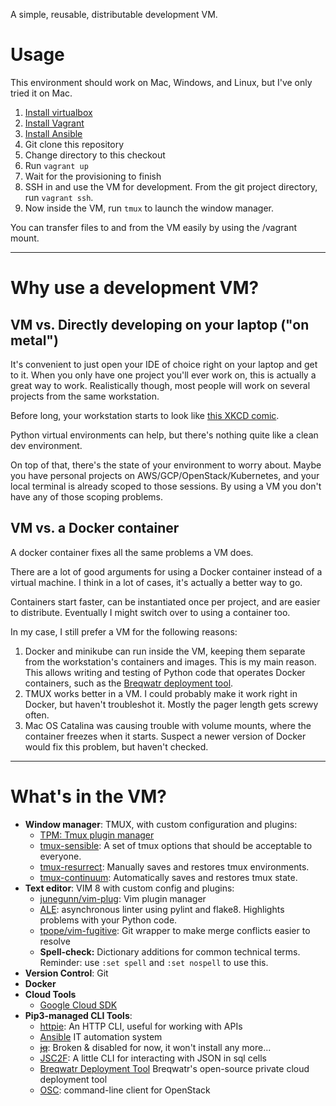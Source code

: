 A simple, reusable, distributable development VM.

# Usage

This environment should work on Mac, Windows, and Linux, but I've only tried it
on Mac.

1. [Install virtualbox](https://www.virtualbox.org/wiki/Downloads)
1. [Install Vagrant](https://www.vagrantup.com/downloads.html)
1. [Install Ansible](https://docs.ansible.com/ansible/latest/installation_guide/intro_installation.html)
1. Git clone this repository
1. Change directory to this checkout
1. Run `vagrant up`
1. Wait for the provisioning to finish
1. SSH in and use the VM for development.
   From the git project directory, run `vagrant ssh`.
1. Now inside the VM, run `tmux` to launch the window manager.


You can transfer files to and from the VM easily by using the /vagrant mount.


---


# Why use a development VM?

## VM vs. Directly developing on your laptop ("on metal")

It's convenient to just open your IDE of choice right on your laptop and get to
it. When you only have one project you'll ever work on, this is actually a
great way to work. Realistically though, most people will work on several
projects from the same workstation.

Before long, your workstation starts to look like [this XKCD comic](https://xkcd.com/1987/).

Python virtual environments can help, but there's nothing quite like a clean
dev environment.

On top of that, there's the state of your environment to worry about. Maybe you
have personal projects on AWS/GCP/OpenStack/Kubernetes, and your local terminal
is already scoped to those sessions. By using a VM you don't have any of those
scoping problems.


## VM vs. a Docker container

A docker container fixes all the same problems a VM does.

There are a lot of good arguments for using a Docker container instead of a
virtual machine. I think in a lot of cases, it's actually a better way to go.

Containers start faster, can be instantiated once per project, and are easier
to distribute. Eventually I might switch over to using a container too.

In my case, I still prefer a VM for the following reasons:

1. Docker and minikube can run inside the VM, keeping them separate from the
   workstation's containers and images. This is my main reason. This allows
   writing and testing of Python code that operates Docker containers, such as
   the [Breqwatr deployment tool](https://github.com/breqwatr/breqwatr-deployment-tool).
1. TMUX works better in a VM. I could probably make it work right in Docker,
   but haven't troubleshot it. Mostly the pager length gets screwy often.
1. Mac OS Catalina was causing trouble with volume mounts, where the
   container freezes when it starts. Suspect a newer version of Docker would
   fix this problem, but haven't checked.


---


# What's in the VM?

- **Window manager**: TMUX, with custom configuration and plugins:
    - [TPM: Tmux plugin manager](https://github.com/tmux-plugins/tpm)
    - [tmux-sensible](https://github.com/tmux-plugins/tmux-sensible):
      A set of tmux options that should be acceptable to everyone.
    - [tmux-resurrect](https://github.com/tmux-plugins/tmux-resurrect):
      Manually saves and restores tmux environments.
    - [tmux-continuum](https://github.com/tmux-plugins/tmux-continuum):
      Automatically saves and restores tmux state.
- **Text editor**: VIM 8 with custom config and plugins:
    - [junegunn/vim-plug](https://github.com/junegunn/vim-plug):
      Vim plugin manager
    - [ALE](https://github.com/dense-analysis/ale):
      asynchronous linter using pylint and flake8. Highlights problems with
      your Python code.
    - [tpope/vim-fugitive](https://github.com/tpope/vim-fugitive):
      Git wrapper to make merge conflicts easier to resolve
    - **Spell-check:** Dictionary additions for common technical terms.
      Reminder: use `:set spell` and `:set nospell` to use this.
- **Version Control**: Git
- **Docker**
- **Cloud Tools**
    - [Google Cloud SDK](https://cloud.google.com/sdk/docs/)
- **Pip3-managed CLI Tools**:
    - [httpie](https://pypi.org/project/httpie/):
      An HTTP CLI, useful for working with APIs
    - [Ansible](https://pypi.org/project/ansible/) IT automation system
    - ~~[jq](https://pypi.org/project/jq/)~~:
      Broken & disabled for now, it won't install any more...
    - [JSC2F](https://pypi.org/project/jsc2f/):
      A little CLI for interacting with JSON in sql cells
    - [Breqwatr Deployment Tool](https://pypi.org/project/breqwatr-deployment-tool/)
      Breqwatr's open-source private cloud deployment tool
    - [OSC](https://pypi.org/project/python-openstackclient/):
      command-line client for OpenStack

